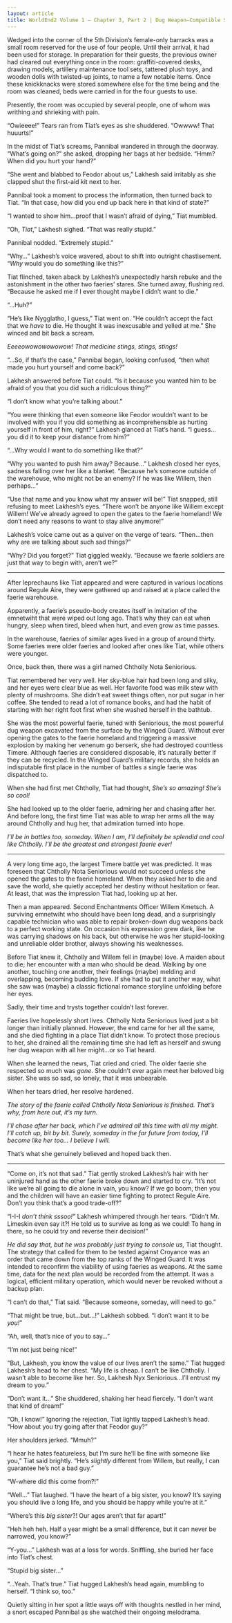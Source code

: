 ```yaml
---
layout: article
title: WorldEnd2 Volume 1 – Chapter 3, Part 2 | Dug Weapon–Compatible Spirits
---
```



Wedged into the corner of the 5th Division’s female-only barracks was a small room reserved for the use of four people. Until their arrival, it had been used for storage. In preparation for their guests, the previous owner had cleared out everything once in the room: graffiti-covered desks, drawing models, artillery maintenance tool sets, tattered plush toys, and wooden dolls with twisted-up joints, to name a few notable items. Once these knickknacks were stored somewhere else for the time being and the room was cleaned, beds were carried in for the four guests to use.

Presently, the room was occupied by several people, one of whom was writhing and shrieking with pain.

“Owieeee!” Tears ran from Tiat’s eyes as she shuddered. “Owwww! That huuurts!”

In the midst of Tiat’s screams, Pannibal wandered in through the doorway. “What’s going on?” she asked, dropping her bags at her bedside. “Hmm? When did you hurt your hand?”

“She went and blabbed to Feodor about us,” Lakhesh said irritably as she clapped shut the first-aid kit next to her.

Pannibal took a moment to process the information, then turned back to Tiat. “In that case, how did you end up back here in that kind of state?”

“I wanted to show him…proof that I wasn’t afraid of dying,” Tiat mumbled.

“Oh, <em>Tiat</em>,” Lakhesh sighed. “That was really stupid.”

Pannibal nodded. “Extremely stupid.”

“Why…” Lakhesh’s voice wavered, about to shift into outright chastisement. “<em>Why</em> would you do something like this?”

Tiat flinched, taken aback by Lakhesh’s unexpectedly harsh rebuke and the astonishment in the other two faeries’ stares. She turned away, flushing red. “Because he asked me if I ever thought maybe I didn’t want to die.”

“…Huh?”

“He’s like Nygglatho, I guess,” Tiat went on. “He couldn’t accept the fact that we <em>have</em> to die. He thought it was inexcusable and yelled at me.” She winced and bit back a scream.

<em>Eeeeowowowowowow! That medicine stings, stings, stings!</em>

“…So, if that’s the case,” Pannibal began, looking confused, “then what made you hurt yourself and come back?”

Lakhesh answered before Tiat could. “Is it because you wanted him to be afraid of you that you did such a ridiculous thing?”

“I don’t know what you’re talking about.”

“You were thinking that even someone like Feodor wouldn’t want to be involved with you if you did something as incomprehensible as hurting yourself in front of him, right?” Lakhesh glanced at Tiat’s hand. “I guess…you did it to keep your distance from him?”

“…Why would I want to do something like that?”

“Why you wanted to push him away? Because…” Lakhesh closed her eyes, sadness falling over her like a blanket. “Because he’s someone outside of the warehouse, who might not be an enemy? If he was like Willem, then perhaps…”

“Use that name and you know what my answer will be!” Tiat snapped, still refusing to meet Lakhesh’s eyes. “There won’t be anyone like Willem except Willem! We’ve already agreed to open the gates to the faerie homeland! We don’t need any reasons to want to stay alive anymore!”

Lakhesh’s voice came out as a quiver on the verge of tears. “Then…then why are we talking about such sad things?”

“Why? Did you forget?” Tiat giggled weakly. “Because we faerie soldiers are just that way to begin with, aren’t we?”

* * *

After leprechauns like Tiat appeared and were captured in various locations around Regule Aire, they were gathered up and raised at a place called the faerie warehouse.

Apparently, a faerie’s pseudo-body creates itself in imitation of the emnetwiht that were wiped out long ago. That’s why they can eat when hungry, sleep when tired, bleed when hurt, and even grow as time passes.

In the warehouse, faeries of similar ages lived in a group of around thirty. Some faeries were older faeries and looked after ones like Tiat, while others were younger.

Once, back then, there was a girl named Chtholly Nota Seniorious.

Tiat remembered her very well. Her sky-blue hair had been long and silky, and her eyes were clear blue as well. Her favorite food was milk stew with plenty of mushrooms. She didn’t eat sweet things often, nor put sugar in her coffee. She tended to read a lot of romance books, and had the habit of starting with her right foot first when she washed herself in the bathtub.

She was the most powerful faerie, tuned with Seniorious, the most powerful dug weapon excavated from the surface by the Winged Guard. Without ever opening the gates to the faerie homeland and triggering a massive explosion by making her venenum go berserk, she had destroyed countless Timere. Although faeries are considered disposable, it’s naturally better if they can be recycled. In the Winged Guard’s military records, she holds an indisputable first place in the number of battles a single faerie was dispatched to.

When she had first met Chtholly, Tiat had thought, <em>She’s so amazing! She’s so cool!</em>

She had looked up to the older faerie, admiring her and chasing after her. And before long, the first time Tiat was able to wrap her arms all the way around Chtholly and hug her, that admiration turned into hope.

<em>I’ll be in battles too, someday. When I am, I’ll definitely be splendid and cool like Chtholly. I’ll be the greatest and strongest faerie ever!</em>

* * *

A very long time ago, the largest Timere battle yet was predicted. It was foreseen that Chtholly Nota Seniorious would not succeed unless she opened the gates to the faerie homeland. When they asked her to die and save the world, she quietly accepted her destiny without hesitation or fear. At least, that was the impression Tiat had, looking up at her.

Then a man appeared. Second Enchantments Officer Willem Kmetsch. A surviving emnetwiht who should have been long dead, and a surprisingly capable technician who was able to repair broken-down dug weapons back to a perfect working state. On occasion his expression grew dark, like he was carrying shadows on his back, but otherwise he was her stupid-looking and unreliable older brother, always showing his weaknesses.

Before Tiat knew it, Chtholly and Willem fell in (maybe) love. A maiden about to die; her encounter with a man who should be dead. Walking by one another, touching one another, their feelings (maybe) melding and overlapping, becoming budding love. If she had to put it another way, what she saw was (maybe) a classic fictional romance storyline unfolding before her eyes.

Sadly, their time and trysts together couldn’t last forever.

Faeries live hopelessly short lives. Chtholly Nota Seniorious lived just a bit longer than initially planned. However, the end came for her all the same, and she died fighting in a place Tiat didn’t know. To protect those precious to her, she drained all the remaining time she had left as herself and swung her dug weapon with all her might…or so Tiat heard.

When she learned the news, Tiat cried and cried. The older faerie she respected so much was <em>gone</em>. She couldn’t ever again meet her beloved big sister. She was so sad, so lonely, that it was unbearable.

When her tears dried, her resolve hardened.

<em>The story of the faerie called Chtholly Nota Seniorious is finished. That’s why, from here out, it’s my turn.</em>

<em>I’ll chase after her back, which I’ve admired all this time with all my might. I’ll catch up, bit by bit. Surely, someday in the far future from today, I’ll become like her too… I believe I will.</em>

That’s what she genuinely believed and hoped back then.

* * *

“Come on, it’s not that sad.” Tiat gently stroked Lakhesh’s hair with her uninjured hand as the other faerie broke down and started to cry. “It’s not like we’re all going to die alone in vain, you know? If we go boom, then you and the children will have an easier time fighting to protect Regule Aire. Don’t you think that’s a good trade-off?”

“I-I-I <em>don’t think sssoo!”</em> Lakhesh whimpered through her tears. “Didn’t Mr. Limeskin even say it?! He told us to survive as long as we could! To hang in there, so he could try and reverse their decision!”

<em>He did say that, but he was probably just trying to console us,</em> Tiat thought. The strategy that called for them to be tested against Croyance was an order that came down from the top ranks of the Winged Guard. It was intended to reconfirm the viability of using faeries as weapons. At the same time, data for the next plan would be recorded from the attempt. It was a logical, efficient military operation, which would never be revoked without a backup plan.

“I can’t do that,” Tiat said. “Because someone, someday, will need to go.”

“That might be true, but…but…!” Lakhesh sobbed. “I don’t want it to be <em>you!</em>”

“Ah, well, that’s nice of you to say…”

“I’m not just being nice!”

“But, Lakhesh, you know the value of our lives aren’t the same.” Tiat hugged Lakhesh’s head to her chest. “My life is cheap. I can’t be like Chtholly. I wasn’t able to become like her. So, Lakhesh Nyx Seniorious…I’ll entrust my dream to you.”

“Don’t want it…” She shuddered, shaking her head fiercely. “I don’t want that kind of dream!”

“Oh, I know!” Ignoring the rejection, Tiat lightly tapped Lakhesh’s head. “How about you try going after that Feodor guy?”

Her shoulders jerked. “Mmuh?”

“I hear he hates featureless, but I’m sure he’ll be fine with someone like you,” Tiat said brightly. “He’s <em>slightly</em> different from Willem, but really, I can guarantee he’s not a bad guy.”

“W-where did this come from?!”

“Well…” Tiat laughed. “I have the heart of a big sister, you know? It’s saying you should live a long life, and you should be happy while you’re at it.”

“Where’s this <em>big sister</em>?! Our ages aren’t that far apart!”

“Heh heh heh. Half a year might be a small difference, but it can never be narrowed, you know?”

“Y-you…” Lakhesh was at a loss for words. Sniffling, she buried her face into Tiat’s chest.

“Stupid big sister…”

“…Yeah. That’s true.” Tiat hugged Lakhesh’s head again, mumbling to herself. “I think so, too.”

Quietly sitting in her spot a little ways off with thoughts nestled in her mind, a snort escaped Pannibal as she watched their ongoing melodrama.
